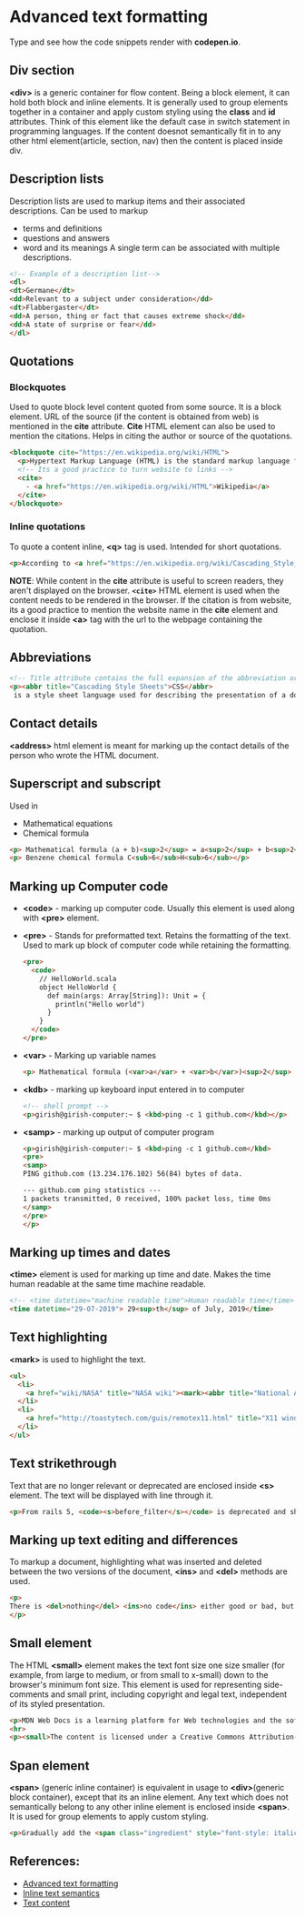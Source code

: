 # Advanced text formatting
Type and see how the code snippets render  with **codepen.io**.

## Div section
**&lt;div&gt;** is a generic container for flow content. Being a block element, it can hold both block and inline elements. It is generally used to group elements together in a container and apply custom styling using the **class** and **id** attributes. 
Think of this element like the default case in switch statement in programming languages. If the content doesnot semantically fit in to any other html element(article, section, nav) then the content is placed inside div.

## Description lists
Description lists are used to markup items and their associated descriptions. Can be used to markup
* terms and definitions 
* questions and answers
* word and its meanings
A single term can be associated with multiple descriptions.
```HTML
<!-- Example of a description list-->
<dl>
<dt>Germane</dt>
<dd>Relevant to a subject under consideration</dd>
<dt>Flabbergaster</dt>
<dd>A person, thing or fact that causes extreme shock</dd>
<dd>A state of surprise or fear</dd>
</dl>
```

## Quotations
### Blockquotes
Used to quote block level content quoted from some source. It is a block element.
URL of the source (if the content is obtained from web) is mentioned in the **cite** attribute.
**Cite** HTML element can also be used to mention the citations. Helps in citing the author or source of the quotations. 
```HTML
<blockquote cite="https://en.wikipedia.org/wiki/HTML">
  <p>Hypertext Markup Language (HTML) is the standard markup language for documents designed to be displayed in a web browser.<p>
  <!-- Its a good practice to turn website to links -->
  <cite>
    - <a href="https://en.wikipedia.org/wiki/HTML">Wikipedia</a>
  </cite>
</blockquote>
```

### Inline quotations
To quote a content inline, **&lt;q&gt;** tag is used. Intended for short quotations.
```HTML
<p>According to <a href="https://en.wikipedia.org/wiki/Cascading_Style_Sheets">wikipedia</a> Cascading Style Sheets (<abbr>CSS</abbr>) is a <q cite="https://en.wikipedia.org/wiki/Cascading_Style_Sheets">style sheet language used for describing the presentation of a document written in a markup language like HTML</q></p>
```

**NOTE**: While content in the **cite** attribute is useful to screen readers, they aren't displayed on the browser. **`<cite>`** HTML element is used when the content needs to be rendered in the browser. If the citation is from website,  its a good practice to mention the website name in the **cite** element and enclose it inside **&lt;a&gt;** tag with the url to the webpage containing the quotation.


## Abbreviations
```HTML
<!-- Title attribute contains the full expansion of the abbreviation or acronym. It will be displayed like a tooltip when hovered over.-->
<p><abbr title="Cascading Style Sheets">CSS</abbr>
 is a style sheet language used for describing the presentation of a document written in a markup language like <abbr title="Hyper text Markup Language">HTML</abbr></p>
```

## Contact details
**&lt;address&gt;** html element is meant for marking up the contact details of the person who wrote the HTML document.

## Superscript and subscript
Used in
* Mathematical equations
* Chemical formula
```HTML
<p> Mathematical formula (a + b)<sup>2</sup> = a<sup>2</sup> + b<sup>2</sup> + 2 * a * b</p>
<p> Benzene chemical formula C<sub>6</sub>H<sub>6</sub></p>
```
## Marking up Computer code
* **&lt;code&gt;** - marking up computer code. Usually this element is used along with **&lt;pre&gt;** element.

* **&lt;pre&gt;** - Stands for preformatted text. Retains the formatting of the text. Used to mark up block of computer code while retaining the formatting.
  ```HTML
  <pre>
    <code>
      // HelloWorld.scala
      object HelloWorld {
        def main(args: Array[String]): Unit = {
          println("Hello world")
        }
      }
    </code>
  </pre>
  ```

* **&lt;var&gt;** - Marking up variable names
  ```HTML
  <p> Mathematical formula (<var>a</var> + <var>b</var>)<sup>2</sup> = <var>a</var><sup>2</sup> + <var>b</var><sup>2</sup> + 2 * <var>a</var> * <var>b</var></p>
  ```

* **&lt;kdb&gt;** - marking up keyboard input entered in to computer
  ```HTML
  <!-- shell prompt -->
  <p>girish@girish-computer:~ $ <kbd>ping -c 1 github.com</kbd></p>
  ```

* **&lt;samp&gt;** - marking up output of computer program
  ```HTML
  <p>girish@girish-computer:~ $ <kbd>ping -c 1 github.com</kbd>
  <pre>
  <samp>
  PING github.com (13.234.176.102) 56(84) bytes of data.

  --- github.com ping statistics ---
  1 packets transmitted, 0 received, 100% packet loss, time 0ms
  </samp>
  </pre>
  </p>
  ```

## Marking up times and dates
**&lt;time&gt;** element is used for marking up time and date. Makes the time human readable at the same time machine readable.
```HTML
<!-- <time datetime="machine readable time">Human readable time</time> -->
<time datetime="29-07-2019"> 29<sup>th</sup> of July, 2019</time>
```

## Text highlighting
**&lt;mark&gt;** is used to highlight the text.
```HTML
<ul>
  <li>
    <a href="wiki/NASA" title="NASA wiki"><mark><abbr title="National Aeronautics and Space Administration">NASA</abbr> wikipedia page</mark></a>
  </li>
  <li>
    <a href="http://toastytech.com/guis/remotex11.html" title="X11 windowing system" target="_blank">X11 windowing system</a>
  </li>
</ul>
```

## Text strikethrough
Text that are no longer relevant or deprecated are enclosed inside **&lt;s&gt;** element. The text will be displayed with line through it.
```HTML
<p>From rails 5, <code><s>before_filter</s></code> is deprecated and should be replaced with <code>before_action</code></p>
```

## Marking up text editing and differences
To markup a document, highlighting what was inserted and deleted between the two versions of the document, **&lt;ins&gt;** and **&lt;del&gt;** methods are used.
```HTML
<p>
There is <del>nothing</del> <ins>no code</ins> either good or bad, but <del>thinking</del> <ins>running it</ins> makes it so.
</p>
```

## Small element
The HTML **&lt;small&gt;** element makes the text font size one size smaller (for example, from large to medium, or from small to x-small) down to the browser's minimum font size. This element is used for representing side-comments and small print, including copyright and legal text, independent of its styled presentation.
```HTML
<p>MDN Web Docs is a learning platform for Web technologies and the software that powers the Web.</p>
<hr>
<p><small>The content is licensed under a Creative Commons Attribution-ShareAlike 2.5 Generic License.</small></p>
```

## Span element
**&lt;span&gt;** (generic inline container) is equivalent in usage to **&lt;div&gt;**(generic block container), except that its an inline element. Any text which does not semantically belong to any other inline element is enclosed inside **&lt;span&gt;**. It is used for group elements to apply custom styling.

```HTML
<p>Gradually add the <span class="ingredient" style="font-style: italic;">olive oil</span> while running the blender slowly.</p>
```

## References:
* [Advanced text formatting](https://developer.mozilla.org/en-US/docs/Learn/HTML/Introduction_to_HTML/Advanced_text_formatting)
* [Inline text semantics](https://developer.mozilla.org/en-US/docs/Web/HTML/Element#Inline_text_semantics)
* [Text content](https://developer.mozilla.org/en-US/docs/Web/HTML/Element#Text_content)